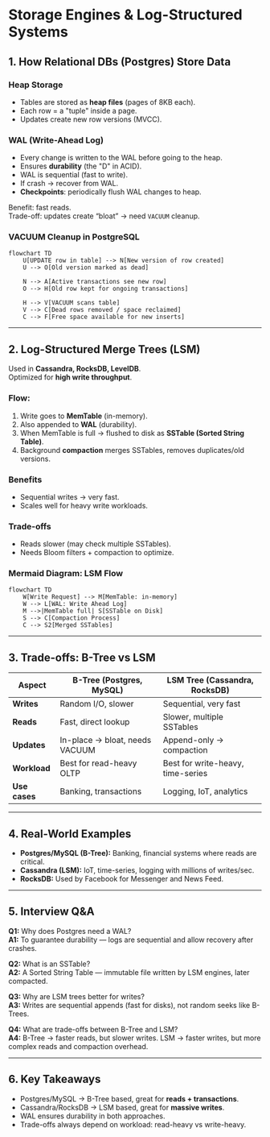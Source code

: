 # Storage Engines & Log-Structured Systems

## 1. How Relational DBs (Postgres) Store Data

### Heap Storage
- Tables are stored as **heap files** (pages of 8KB each).
- Each row = a "tuple" inside a page.
- Updates create new row versions (MVCC).

### WAL (Write-Ahead Log)
- Every change is written to the WAL before going to the heap.
- Ensures **durability** (the "D" in ACID).
- WAL is sequential (fast to write).
- If crash → recover from WAL.
- **Checkpoints**: periodically flush WAL changes to heap.

Benefit: fast reads.  
Trade-off: updates create “bloat” → need `VACUUM` cleanup.

### VACUUM Cleanup in PostgreSQL

```mermaid
flowchart TD
    U[UPDATE row in table] --> N[New version of row created]
    U --> O[Old version marked as dead]

    N --> A[Active transactions see new row]
    O --> H[Old row kept for ongoing transactions]

    H --> V[VACUUM scans table]
    V --> C[Dead rows removed / space reclaimed]
    C --> F[Free space available for new inserts]
```

---

## 2. Log-Structured Merge Trees (LSM)

Used in **Cassandra, RocksDB, LevelDB**.  
Optimized for **high write throughput**.

### Flow:
1. Write goes to **MemTable** (in-memory).  
2. Also appended to **WAL** (durability).  
3. When MemTable is full → flushed to disk as **SSTable (Sorted String Table)**.  
4. Background **compaction** merges SSTables, removes duplicates/old versions.

### Benefits
- Sequential writes → very fast.  
- Scales well for heavy write workloads.

### Trade-offs
- Reads slower (may check multiple SSTables).  
- Needs Bloom filters + compaction to optimize.

### Mermaid Diagram: LSM Flow
```mermaid
flowchart TD
    W[Write Request] --> M[MemTable: in-memory]
    W --> L[WAL: Write Ahead Log]
    M -->|MemTable full| S[SSTable on Disk]
    S --> C[Compaction Process]
    C --> S2[Merged SSTables]
```

---

## 3. Trade-offs: B-Tree vs LSM

| Aspect        | B-Tree (Postgres, MySQL) | LSM Tree (Cassandra, RocksDB) |
|---------------|---------------------------|--------------------------------|
| **Writes**    | Random I/O, slower        | Sequential, very fast          |
| **Reads**     | Fast, direct lookup       | Slower, multiple SSTables      |
| **Updates**   | In-place → bloat, needs VACUUM | Append-only → compaction      |
| **Workload**  | Best for read-heavy OLTP  | Best for write-heavy, time-series |
| **Use cases** | Banking, transactions     | Logging, IoT, analytics        |

---

## 4. Real-World Examples
- **Postgres/MySQL (B-Tree):** Banking, financial systems where reads are critical.  
- **Cassandra (LSM):** IoT, time-series, logging with millions of writes/sec.  
- **RocksDB:** Used by Facebook for Messenger and News Feed.  

---

## 5. Interview Q&A

**Q1:** Why does Postgres need a WAL?  
**A1:** To guarantee durability — logs are sequential and allow recovery after crashes.  

**Q2:** What is an SSTable?  
**A2:** A Sorted String Table — immutable file written by LSM engines, later compacted.  

**Q3:** Why are LSM trees better for writes?  
**A3:** Writes are sequential appends (fast for disks), not random seeks like B-Trees.  

**Q4:** What are trade-offs between B-Tree and LSM?  
**A4:** B-Tree → faster reads, but slower writes. LSM → faster writes, but more complex reads and compaction overhead.  

---

## 6. Key Takeaways
- Postgres/MySQL → B-Tree based, great for **reads + transactions**.  
- Cassandra/RocksDB → LSM based, great for **massive writes**.  
- WAL ensures durability in both approaches.  
- Trade-offs always depend on workload: read-heavy vs write-heavy.  